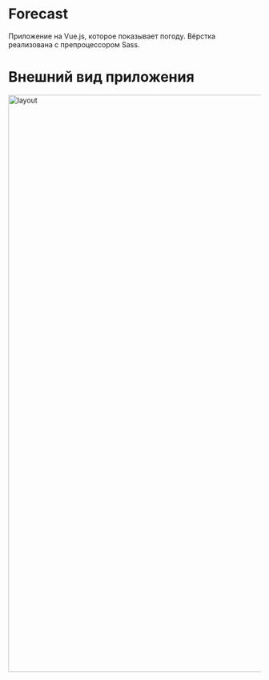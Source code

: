 # Forecast
Приложение на Vue.js, которое показывает погоду. Вёрстка реализована с препроцессором Sass.

# Внешний вид приложения
<img width="1153" alt="layout" src="https://github.com/zebpaa/forecast/assets/99737311/1a3cca0c-51d4-4d8b-932e-51ecfd2a9f4a">
